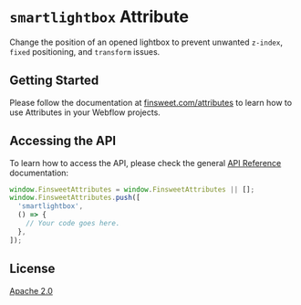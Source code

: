 # `smartlightbox` Attribute

Change the position of an opened lightbox to prevent unwanted `z-index`, `fixed` positioning, and `transform` issues.

## Getting Started

Please follow the documentation at [finsweet.com/attributes](https://www.finsweet.com/attributes) to learn how to use Attributes in your Webflow projects.

## Accessing the API

To learn how to access the API, please check the general [API Reference](../attributes/README.md#api-reference) documentation:

```javascript
window.FinsweetAttributes = window.FinsweetAttributes || [];
window.FinsweetAttributes.push([
  'smartlightbox',
  () => {
    // Your code goes here.
  },
]);
```

## License

[Apache 2.0](../../LICENSE.md)
